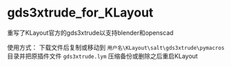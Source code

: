 # gds3xtrude_for_KLayout
重写了KLayout官方的gds3xtrude以支持blender和openscad

使用方式：
下载文件后复制或移动到 `用户名\KLayout\salt\gds3xtrude\pymacros` 目录并把原插件文件 `gds3xtrude.lym` 压缩备份或删除之后重启KLayout
